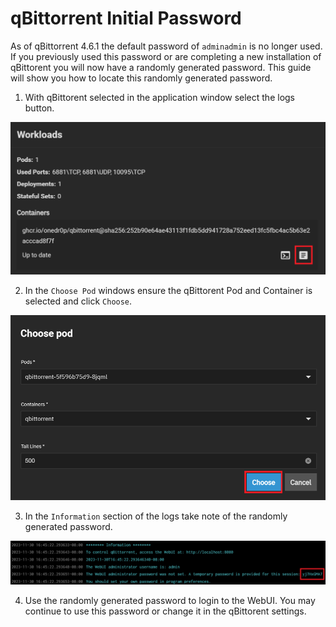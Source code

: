 # qBittorrent Initial Password

As of qBittorrent 4.6.1 the default password of `adminadmin` is no longer used. If you previously used this password or are completing a new installation of qBittorent you will now have a randomly generated password. This guide will show you how to locate this randomly generated password.

1. With qBittorent selected in the application window select the logs button.

![qbittorrent-logs](./img/qbittorrent-logs.png)

2. In the `Choose Pod` windows ensure the qBittorent Pod and Container is selected and click `Choose`.

![qbittorent-logs2](./img/qbittorrent-logs2.png)

3. In the `Information` section of the logs take note of the randomly generated password.

![qbittorent-password](./img/qbittorrent-password.png)

4. Use the randomly generated password to login to the WebUI. You may continue to use this password or change it in the qBittorent settings.
